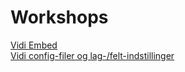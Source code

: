 # Workshops

[Vidi Embed](Vidi-embed)   
[Vidi config-filer og lag-/felt-indstillinger](Vidi-config-files) 
